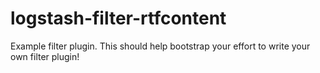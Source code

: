 # logstash-filter-rtfcontent
Example filter plugin. This should help bootstrap your effort to write your own filter plugin!

